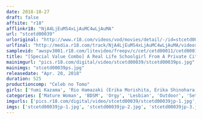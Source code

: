 ```yaml
---
date: 2018-10-27
draft: false
affsite: "r18"
afflinkr18: "NjA4LjEuMS4xLjAuMC4wLjAuMA"
url: "stcetd00039"
urloriginal: "http://www.r18.com/videos/vod/movies/detail/-/id=stcetd00039"
urlfinal: "http://media.r18.com/track/NjA4LjEuMS4xLjAuMC4wLjAuMA/videos/vod/movies/detail/-/id=stcetd00039"
samplevid: "awspv3001.r18.com/litevideo/freepv/c/cet/cetd00011/cetd00011_dmb_w.mp4"
title: "[Special Value Combo] A Real Life Schoolgirl From A Private City School Shameful Exhibitionist Double Pleasure Madam A Fight For The Love Of My Neighbor Yumi Kazama"
mainimgurl: "pics.r18.com/digital/video/stcetd00039/stcetd00039ps.jpg"
mainimgs: "stcetd00039ps.jpg"
releasedate: "Apr. 20, 2018"
duration: 525
productioncomp: "Celeb no Tomo"
girls: ['Yumi Kazama', 'Rio Hamazaki (Erika Morishita, Erika Shinohara)', 'Yu Kawakami (Shizuku Morino)', 'Hitomi Kitagawa', 'Sayuri Takizawa']
categories: ['Mature Woman', 'BDSM', 'Orgy', 'Lesbian', 'Outdoor', 'Set Items']
imgurls: ['pics.r18.com/digital/video/stcetd00039/stcetd00039jp-1.jpg', 'pics.r18.com/digital/video/stcetd00039/stcetd00039jp-2.jpg', 'pics.r18.com/digital/video/stcetd00039/stcetd00039jp-3.jpg', 'pics.r18.com/digital/video/stcetd00039/stcetd00039jp-4.jpg', 'pics.r18.com/digital/video/stcetd00039/stcetd00039jp-5.jpg', 'pics.r18.com/digital/video/stcetd00039/stcetd00039jp-6.jpg', 'pics.r18.com/digital/video/stcetd00039/stcetd00039jp-7.jpg', 'pics.r18.com/digital/video/stcetd00039/stcetd00039jp-8.jpg', 'pics.r18.com/digital/video/stcetd00039/stcetd00039jp-9.jpg', 'pics.r18.com/digital/video/stcetd00039/stcetd00039jp-10.jpg', 'pics.r18.com/digital/video/stcetd00039/stcetd00039jp-11.jpg', 'pics.r18.com/digital/video/stcetd00039/stcetd00039jp-12.jpg', 'pics.r18.com/digital/video/stcetd00039/stcetd00039jp-13.jpg', 'pics.r18.com/digital/video/stcetd00039/stcetd00039jp-14.jpg', 'pics.r18.com/digital/video/stcetd00039/stcetd00039jp-15.jpg', 'pics.r18.com/digital/video/stcetd00039/stcetd00039jp-16.jpg', 'pics.r18.com/digital/video/stcetd00039/stcetd00039jp-17.jpg', 'pics.r18.com/digital/video/stcetd00039/stcetd00039jp-18.jpg', 'pics.r18.com/digital/video/stcetd00039/stcetd00039jp-19.jpg', 'pics.r18.com/digital/video/stcetd00039/stcetd00039jp-20.jpg']
imgs: ['stcetd00039jp-1.jpg', 'stcetd00039jp-2.jpg', 'stcetd00039jp-3.jpg', 'stcetd00039jp-4.jpg', 'stcetd00039jp-5.jpg', 'stcetd00039jp-6.jpg', 'stcetd00039jp-7.jpg', 'stcetd00039jp-8.jpg', 'stcetd00039jp-9.jpg', 'stcetd00039jp-10.jpg', 'stcetd00039jp-11.jpg', 'stcetd00039jp-12.jpg', 'stcetd00039jp-13.jpg', 'stcetd00039jp-14.jpg', 'stcetd00039jp-15.jpg', 'stcetd00039jp-16.jpg', 'stcetd00039jp-17.jpg', 'stcetd00039jp-18.jpg', 'stcetd00039jp-19.jpg', 'stcetd00039jp-20.jpg']
---
```

